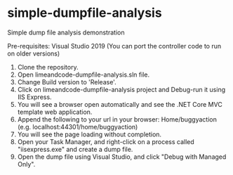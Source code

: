 # simple-dumpfile-analysis
Simple dump file analysis demonstration

Pre-requisites: Visual Studio 2019 (You can port the controller code to run on older versions)

1. Clone the repository.
2. Open limeandcode-dumpfile-analysis.sln file.
3. Change Build version to 'Release'.
4. Click on limeandcode-dumpfile-analysis project and Debug-run it using IIS Express.
5. You will see a browser open automatically and see the .NET Core MVC template web application.
6. Append the following to your url in your browser: Home/buggyaction (e.g. localhost:44301/home/buggyaction)
7. You will see the page loading without completion.
8. Open your Task Manager, and right-click on a process called "iisexpress.exe" and create a dump file.
9. Open the dump file using Visual Studio, and click "Debug with Managed Only".

